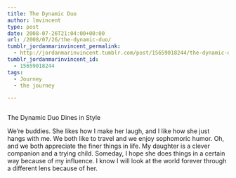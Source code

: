 ```yaml
---
title: The Dynamic Duo
author: lmvincent
type: post
date: 2008-07-26T21:04:00+00:00
url: /2008/07/26/the-dynamic-duo/
tumblr_jordanmarinvincent_permalink:
  - http://jordanmarinvincent.tumblr.com/post/15659018244/the-dynamic-duo
tumblr_jordanmarinvincent_id:
  - 15659018244
tags:
  - Journey
  - the journey

---
```

<a href="http://www.flickr.com/photos/larryvincent/2681506722/" title="photo sharing" target="_blank" rel="noopener"><img src="http://farm4.static.flickr.com/3140/2681506722_ed893dd9d2_m.jpg" alt="" /></a>

The Dynamic Duo Dines in Style

We&rsquo;re buddies. She likes how I make her laugh, and I like how she just hangs with me. We both like to travel and we enjoy sophomoric humor. Oh, and we both appreciate the finer things in life. My daughter is a clever companion and a trying child. Someday, I hope she does things in a certain way because of my influence. I know I will look at the world forever through a different lens because of her.

<div class="blogger-post-footer">
  <img loading="lazy" width="1" height="1" src="https://blogger.googleusercontent.com/tracker/9039099668816362935-6386649674082855840?l=jordansjourney2.blogspot.com" alt="" />
</div>